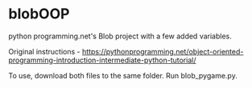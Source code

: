 # blobOOP
python programming.net's Blob project with a few added variables.

Original instructions - https://pythonprogramming.net/object-oriented-programming-introduction-intermediate-python-tutorial/

To use, download both files to the same folder. Run blob_pygame.py.
